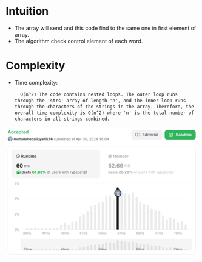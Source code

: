 # Intuition
- The array will send and this code find to the same one in first element of array.
- The algorithm check control element of each word.

# Complexity

- Time complexity:

        O(n^2) The code contains nested loops. The outer loop runs through the 'strs' array of length 'n', and the inner loop runs through the characters of the strings in the array. Therefore, the overall time complexity is O(n^2) where 'n' is the total number of characters in all strings combined.

![](submit.png)